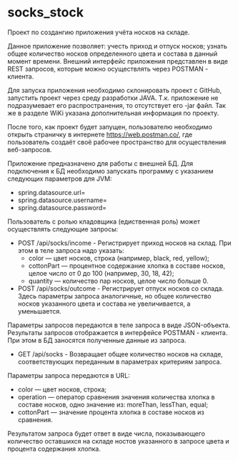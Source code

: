 # socks_stock
Проект по создангию приложения учёта носков на складе.

Данное приложение позволяет:
учесть приход и отпуск носков;
узнать общее количество носков определенного цвета и состава в данный момент времени.
Внешний интерфейс приложения представлен в виде REST запросов, которые можно осуществлять через POSTMAN - клиента.

Для запуска приложения необходимо склонировать проект с GitHub, запустить проект через среду разработки JAVA. Т.к. приложение не подразумевает его распространения, то отсутствует его -jar файл.
Так же в разделе WiKi указана дополнительная информация по проекту.

После того, как проект будет запущен, пользователю необходимо открыть страничку в интернете https://web.postman.co/, где пользователь создаёт своё рабочее пространство для осуществления веб-запросов.

Приложение предназначено для работы с внешней БД. Для подключения к БД необходимо запускать программу с указанием следующих параметров для JVM:
- spring.datasource.url=
- spring.datasource.username=
- spring.datasource.password=

Пользователь с ролью кладовщика (едиственная роль) может осуществлять следующие запросы:
- POST /api/socks/income - Регистрирует приход носков на склад. При этом в теле запроса надо указать:
  - color — цвет носков, строка (например, black, red, yellow);
  - cottonPart — процентное содержание хлопка в составе носков, целое число от 0 до 100 (например, 30, 18, 42);
  - quantity — количество пар носков, целое число больше 0.
- POST /api/socks/outcome - Регистрирует отпуск носков со склада. Здесь параметры запроса аналогичные, но общее количество носков указанного цвета и состава не увеличивается, а уменьшается.
    
Параметры запросов передаются в теле запроса в виде JSON-объекта.
Результаты запросов отображается в интерфейсе POSTMAN - клиента. При этом в БД заносятся полученные данные из запроса.

- GET /api/socks - Возвращает общее количество носков на складе, соответствующих переданным в параметрах критериям запроса.

Параметры запроса передаются в URL:

 * color — цвет носков, строка;
 * operation — оператор сравнения значения количества хлопка в составе носков, одно значение из: moreThan, lessThan, equal;
 * cottonPart — значение процента хлопка в составе носков из сравнения.
   
Результатом запроса будет ответ в виде числа, показывающего количество оставшихся на складе ностов указанного в запросе цвета и процента содержания хлопка.



